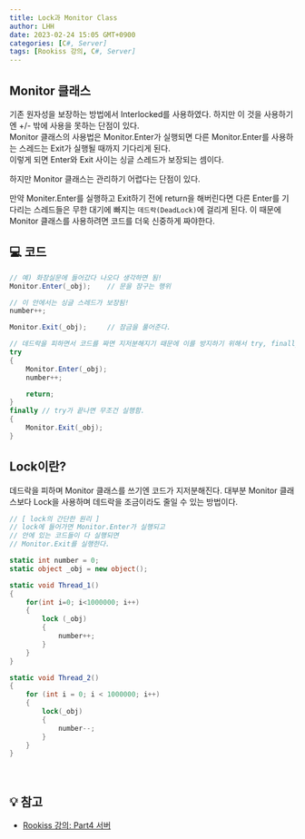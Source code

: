 ```yaml
---
title: Lock과 Monitor Class
author: LHH
date: 2023-02-24 15:05 GMT+0900
categories: [C#, Server]
tags: [Rookiss 강의, C#, Server]
---
```


## Monitor 클래스 
기존 원자성을 보장하는 방법에서 Interlocked를 사용하였다. 하지만 이 것을 사용하기엔 +/- 밖에 사용을 못하는 단점이 있다. <br>
Monitor 클래스의 사용법은 Monitor.Enter가 실행되면 다른 Monitor.Enter를 사용하는 스레드는 Exit가 실행될 때까지 기다리게 된다. <br> 
이렇게 되면 Enter와 Exit 사이는 싱글 스레드가 보장되는 셈이다. 

하지만 Monitor 클래스는 관리하기 어렵다는 단점이 있다.

만약 Moniter.Enter를 실행하고 Exit하기 전에 return을 해버린다면 다른 Enter를 기다리는 스레드들은 무한 대기에 빠지는 `데드락(DeadLock)`에 걸리게 된다.
이 때문에 Monitor 클래스를 사용하려면 코드를 더욱 신중하게 짜야한다.

## 💻 코드
```cs
// 예) 화장실문에 들어갔다 나오다 생각하면 됨!
Monitor.Enter(_obj);    // 문을 잠구는 행위

// 이 안에서는 싱글 스레드가 보장됨!
number++;

Monitor.Exit(_obj);     // 잠금을 풀어준다.
```

```cs
// 데드락을 피하면서 코드를 짜면 지저분해지기 때문에 이를 방지하기 위해서 try, finally 사용
try
{
    Monitor.Enter(_obj);
    number++;

    return;
}
finally // try가 끝나면 무조건 실행함.
{
    Monitor.Exit(_obj);
}
```

## Lock이란?
데드락을 피하며 Monitor 클래스를 쓰기엔  코드가 지저분해진다. 대부분 Monitor 클래스보다 Lock을 사용하며 데드락을 조금이라도 줄일 수 있는 방법이다.

```cs
// [ lock의 간단한 원리 ]
// lock에 들어가면 Monitor.Enter가 실행되고
// 안에 있는 코드들이 다 실행되면
// Monitor.Exit를 실행한다.

static int number = 0;
static object _obj = new object();

static void Thread_1()
{
    for(int i=0; i<1000000; i++)
    {
        lock (_obj)
        {
            number++;
        }
    }
}

static void Thread_2()
{
    for (int i = 0; i < 1000000; i++)
    {
        lock(_obj)
        {
            number--;
        }
    }
}
```

<br>

## 💡 참고
- [Rookiss 강의: Part4 서버](https://www.inflearn.com/course/%EC%9C%A0%EB%8B%88%ED%8B%B0-mmorpg-%EA%B0%9C%EB%B0%9C-part4)